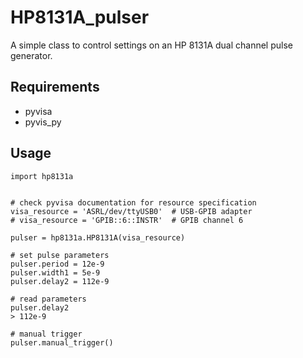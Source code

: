 # HP8131A_pulser

A simple class to control settings on an HP 8131A dual channel pulse generator.


## Requirements
* pyvisa
* pyvis_py

## Usage

```
import hp8131a


# check pyvisa documentation for resource specification
visa_resource = 'ASRL/dev/ttyUSB0'  # USB-GPIB adapter
# visa_resource = 'GPIB::6::INSTR'  # GPIB channel 6

pulser = hp8131a.HP8131A(visa_resource)

# set pulse parameters
pulser.period = 12e-9
pulser.width1 = 5e-9
pulser.delay2 = 112e-9

# read parameters
pulser.delay2
> 112e-9

# manual trigger
pulser.manual_trigger()
```
